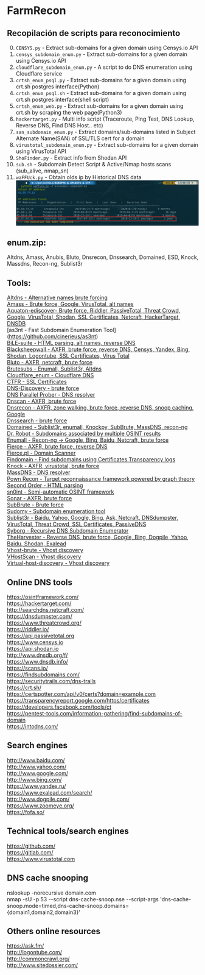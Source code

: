 # FarmRecon


## Recopilación de scripts para reconocimiento

0. `CENSYS.py` - Extract sub-domains for a given domain using Censys.io API
1. `censys_subdomain_enum.py` - Extract sub-domains for a given domain using Censys.io API
2. `cloudflare_subdomain_enum.py` - A script to do DNS enumeration using Cloudflare service
3. `crtsh_enum_psql.py` - Extract sub-domains for a given domain using crt.sh postgres interface(Python)
4. `crtsh_enum_psql.sh` - Extract sub-domains for a given domain using crt.sh postgres interface(shell script)
5. `crtsh_enum_web.py` - Extract sub-domains for a given domain using crt.sh by scraping the web page(Python3)
6. `hackertarget.py` - Multi info script (Traceroute, Ping Test, DNS Lookup, Reverse DNS, Find DNS Host.. etc)
7. `san_subdomain_enum.py` - Extract domains/sub-domains listed in Subject Alternate Name(SAN) of SSL/TLS cert for a domain
8. `virustotal_subdomain_enum.py` - Extract sub-domains for a given domain using VirusTotal API
9. `ShoFinder.py` - Extract info from Shodan API
10. `sub.sh` - Subdomain Detect Script & Active/Nmap hosts scans (sub_alive, nmap_sn)
11. `waFFUck.py` - Obtain olds ip by Historical DNS data
![](https://github.com/pollonegro/FarmRecon/blob/master/img/waFFuck!.png)


## enum.zip:

Altdns, Amass, Anubis, Bluto, Dnsrecon, Dnssearch, Domained, ESD, Knock, Massdns, Recon-ng, Sublist3r


## Tools:

[Altdns - Alternative names brute forcing](https://github.com/infosec-au/altdns)<br>
[Amass - Brute force, Google, VirusTotal, alt names](https://github.com/caffix/amass)<br>
[Aquaton-ediscover- Brute force, Riddler, PassiveTotal, Threat Crowd, Google, VirusTotal, Shodan, SSL Certificates, Netcraft, HackerTarget, DNSDB](https://github.com/michenriksen/aquatone)<br>
[as3nt - Fast Subdomain Enumeration Tool] (https://github.com/cinerieus/as3nt)<br>
[BiLE-suite - HTML parsing, alt names, reverse DNS](https://github.com/sensepost/BiLE-suite)<br>
[Blacksheepwall - AXFR, brute force, reverse DNS, Censys, Yandex, Bing, Shodan, Logontube, SSL Certificates, Virus Total](https://github.com/tomsteele/blacksheepwall)<br>
[Bluto - AXFR, netcraft, brute force](https://github.com/RandomStorm/Bluto)<br>
[Brutesubs - Enumall, Sublist3r, Altdns](https://github.com/anshumanbh/brutesubs)<br>
[Cloudflare_enum - Cloudflare DNS](https://github.com/mandatoryprogrammer/cloudflare_enum)<br>
[CTFR - SSL Certificates](https://github.com/UnaPibaGeek/ctfr)<br>
[DNS-Discovery - brute force](https://github.com/m0nad/DNS-Discovery)<br>
[DNS Parallel Prober - DNS resolver](https://github.com/lorenzog/dns-parallel-prober)<br>
[Dnscan - AXFR, brute force](https://github.com/rbsec/dnscan)<br>
[Dnsrecon - AXFR, zone walking, brute force, reverse DNS, snoop caching, Google](https://github.com/darkoperator/dnsrecon)<br>
[Dnssearch - brute force](https://github.com/evilsocket/dnssearch)<br>
[Domained - Sublist3r, enumall, Knockpy, SubBrute, MassDNS, recon-ng](https://github.com/reconned/domained)<br>
[Dr. Robot - Subdomains associated by multiple OSINT results](https://github.com/sandialabs/dr_robot)<br>
[Enumall - Recon-ng -> Google, Bing, Baidu, Netcraft, brute force](https://github.com/jhaddix/domain)<br>
[Fierce - AXFR, brute force, reverse DNS](https://github.com/mschwager/fierce)<br>
[Fierce.pl - Domain Scanner](https://github.com/davidpepper/fierce-domain-scanner/)<br>
[Findomain - Find subdomains using Certificates Transparency logs](https://github.com/Edu4rdSHL/findomain)<br>
[Knock - AXFR, virustotal, brute force](http://github.com/guelfoweb/knock)<br>
[MassDNS - DNS resolver](https://github.com/blechschmidt/massdns)<br>
[Pown Recon - Target reconnaissance framework powered by graph theory](https://github.com/pownjs/pown-recon)<br>
[Second Order - HTML parsing](https://github.com/mhmdiaa/second-order)<br>
[sn0int - Semi-automatic OSINT framework](https://github.com/kpcyrd/sn0int)<br>
[Sonar - AXFR, brute force](https://github.com/jrozner/sonar)<br>
[SubBrute - Brute force](https://github.com/TheRook/subbrute)<br>
[Sudomy - Subdomain enumeration tool](https://github.com/Screetsec/Sudomy)<br>
[Sublist3r - Baidu, Yahoo, Google, Bing, Ask, Netcraft, DNSdumpster, VirusTotal, Threat Crowd, SSL Certificates, PassiveDNS](https://github.com/aboul3la/Sublist3r)<br>
[Syborg - Recursive DNS Subdomain Enumerator](https://github.com/MilindPurswani/Syborg)<br>
[TheHarvester - Reverse DNS, brute force, Google, Bing, Dogpile, Yahoo, Baidu, Shodan, Exalead](https://github.com/laramies/theHarvester)<br>
[Vhost-brute - Vhost discovery](https://github.com/gwen001/vhost-brute)<br>
[VHostScan - Vhost discovery](https://github.com/codingo/VHostScan)<br>
[Virtual-host-discovery - Vhost discovery](https://github.com/jobertabma/virtual-host-discovery)<br>


## Online DNS tools

https://osintframework.com/<br>
https://hackertarget.com/<br>
http://searchdns.netcraft.com/<br>
https://dnsdumpster.com/<br>
https://www.threatcrowd.org/<br>
https://riddler.io/<br>
https://api.passivetotal.org<br>
https://www.censys.io<br>
https://api.shodan.io<br>
http://www.dnsdb.org/f/<br>
https://www.dnsdb.info/<br>
https://scans.io/<br>
https://findsubdomains.com/<br>
https://securitytrails.com/dns-trails<br>
https://crt.sh/<br>
https://certspotter.com/api/v0/certs?domain=example.com<br>
https://transparencyreport.google.com/https/certificates<br>
https://developers.facebook.com/tools/ct<br>
https://pentest-tools.com/information-gathering/find-subdomains-of-domain<br>
https://intodns.com/<br>


## Search engines

http://www.baidu.com/<br>
http://www.yahoo.com/<br>
http://www.google.com/<br>
http://www.bing.com/<br>
https://www.yandex.ru/<br>
https://www.exalead.com/search/<br>
http://www.dogpile.com/<br>
https://www.zoomeye.org/<br>
https://fofa.so/<br>


## Technical tools/search engines

https://github.com/<br>
https://gitlab.com/<br>
https://www.virustotal.com<br>


## DNS cache snooping

nslookup -norecursive domain.com<br>
nmap -sU -p 53 --script dns-cache-snoop.nse --script-args 'dns-cache-snoop.mode=timed,dns-cache-snoop.domains={domain1,domain2,domain3}' <ip><br>


## Others online resources

https://ask.fm/<br>
http://logontube.com/<br>
http://commoncrawl.org/<br>
http://www.sitedossier.com/<br>

